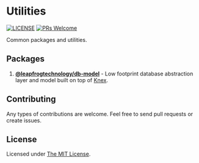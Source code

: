 # Utilities

[![LICENSE](https://img.shields.io/github/license/leapfrogtechnology/async-store.svg?style=flat-square)](https://github.com/leapfrogtechnology/async-store/blob/master/LICENSE)
[![PRs Welcome](https://img.shields.io/badge/PRs-welcome-brightgreen.svg?style=flat-square)](https://github.com/leapfrogtechnology/async-store#contributing)

Common packages and utilities.

## Packages

1. [**@leapfrogtechnology/db-model**](packages/db-model) - Low footprint database abstraction layer and model built on top of [Knex](http://knexjs.org/).

## Contributing

Any types of contributions are welcome. Feel free to send pull requests or create issues.

## License

Licensed under [The MIT License](LICENSE).
